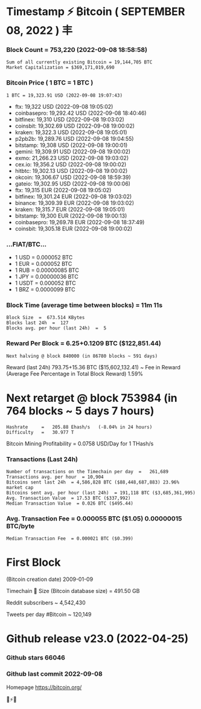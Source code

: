 # Timestamp ⚡ ₿itcoin ( SEPTEMBER 08, 2022 ) 丰
### Block Count   =   753,220   (2022-09-08 18:58:58)
    Sum of all currently existing Bitcoin = 19,144,705 BTC
    Market Capitalization = $369,171,019,690
### Bitcoin Price ( 1 BTC = 1 BTC )
	1 BTC = 19,323.91 USD (2022-09-08 19:07:43)
- ftx: 19,322 USD (2022-09-08 19:05:02)
- coinbasepro: 19,292.42 USD (2022-09-08 18:40:46)
- bitfinex: 19,310 USD (2022-09-08 19:03:02)
- coinsbit: 19,302.69 USD (2022-09-08 19:00:02)
- kraken: 19,322.3 USD (2022-09-08 19:05:01)
- p2pb2b: 19,289.76 USD (2022-09-08 19:04:55)
- bitstamp: 19,308 USD (2022-09-08 19:00:01)
- gemini: 19,309.91 USD (2022-09-08 19:00:02)
- exmo: 21,266.23 USD (2022-09-08 19:03:02)
- cex.io: 19,356.2 USD (2022-09-08 19:00:02)
- hitbtc: 19,302.13 USD (2022-09-08 19:00:02)
- okcoin: 19,306.67 USD (2022-09-08 18:59:39)
- gateio: 19,302.95 USD (2022-09-08 19:00:06)
- ftx: 19,315 EUR (2022-09-08 19:05:02)
- bitfinex: 19,301.24 EUR (2022-09-08 19:03:02)
- binance: 19,309.39 EUR (2022-09-08 19:03:02)
- kraken: 19,315.7 EUR (2022-09-08 19:05:01)
- bitstamp: 19,300 EUR (2022-09-08 19:00:13)
- coinbasepro: 19,269.78 EUR (2022-09-08 18:37:49)
- coinsbit: 19,305.18 EUR (2022-09-08 19:00:02)
### ...FIAT/BTC...
- 1 USD = 0.000052 BTC
- 1 EUR = 0.000052 BTC
- 1 RUB = 0.00000085 BTC
- 1 JPY = 0.00000036 BTC
- 1 USDT = 0.000052 BTC
- 1 BRZ = 0.0000099 BTC

### Block Time (average time between blocks) = 11m 11s
    Block Size  =  673.514 KBytes
    Blocks last 24h  =  127
    Blocks avg. per hour (last 24h)  =  5
### Reward Per Block  =   6.25+0.1209 BTC ($122,851.44) 
    Next halving @ block 840000 (in 86780 blocks ~ 591 days)
Reward (last 24h)	793.75+15.36 BTC ($15,602,132.41)  ~  Fee in Reward (Average Fee Percentage in Total Block Reward)	1.59%
# Next retarget @ block 753984 (in 764 blocks ~ 5 days 7 hours)
    Hashrate     =   205.88 Ehash/s   (-8.04% in 24 hours)
    Difficulty   =   30.977 T 
Bitcoin Mining Profitability   =   0.0758 USD/Day for 1 THash/s
### Transactions (Last 24h)
    Number of transactions on the Timechain per day  =   261,689
    Transactions avg. per hour  = 10,904
    Bitcoins sent last 24h  = 4,586,828 BTC ($88,448,687,883) 23.96% market cap
    Bitcoins sent avg. per hour (last 24h)  = 191,118 BTC ($3,685,361,995)
    Avg. Transaction Value  = 17.53 BTC ($337,992)
    Median Transaction Value  = 0.026 BTC ($495.44)
### Avg. Transaction Fee  = 0.000055 BTC ($1.05) 0.00000015 BTC/byte
    Median Transaction Fee  = 0.000021 BTC ($0.399)
# First Block
(Bitcoin creation date)	2009-01-09

Timechain 🪩 Size (Bitcoin database size)  =   491.50 GB

Reddit subscribers	~   4,542,430

Tweets per day #Bitcoin	~   120,149
# Github release	v23.0 (2022-04-25)
### Github stars	66046
### Github last commit	2022-09-08

Homepage	https://bitcoin.org/

🤍⚡🖤
